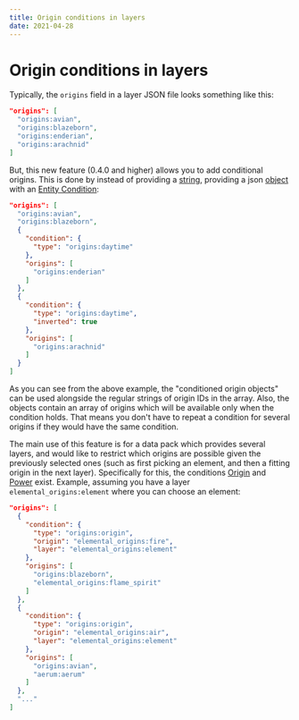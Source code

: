 ```yaml
---
title: Origin conditions in layers
date: 2021-04-28
---
```

# Origin conditions in layers

Typically, the `origins` field in a layer JSON file looks something like this:

```json
"origins": [
  "origins:avian",
  "origins:blazeborn",
  "origins:enderian",
  "origins:arachnid"
]
```

But, this new feature (0.4.0 and higher) allows you to add conditional origins. This is done by instead of providing a [string](../../data_types/string.md), providing a json [object](../../data_types/object.md) with an [Entity Condition](../../entity_conditions.md):

```json
"origins": [
  "origins:avian",
  "origins:blazeborn",
  {
    "condition": {
      "type": "origins:daytime"
    },
    "origins": [
      "origins:enderian"
    ]
  },
  {
    "condition": {
      "type": "origins:daytime",
      "inverted": true
    },
    "origins": [
      "origins:arachnid"
    ]
  }
]
```

As you can see from the above example, the "conditioned origin objects" can be used alongside the regular strings of origin IDs in the array. Also, the objects contain an array of origins which will be available only when the condition holds. That means you don't have to repeat a condition for several origins if they would have the same condition.

The main use of this feature is for a data pack which provides several layers, and would like to restrict which origins are possible given the previously selected ones (such as first picking an element, and then a fitting origin in the next layer). Specifically for this, the conditions [Origin](../../entity_conditions/origin.md) and [Power](../../entity_conditions/power.md) exist. Example, assuming you have a layer `elemental_origins:element` where you can choose an element:

```json
"origins": [
  {
    "condition": {
      "type": "origins:origin",
      "origin": "elemental_origins:fire",
      "layer": "elemental_origins:element"
    },
    "origins": [
      "origins:blazeborn",
      "elemental_origins:flame_spirit"
    ]
  },
  {
    "condition": {
      "type": "origins:origin",
      "origin": "elemental_origins:air",
      "layer": "elemental_origins:element"
    },
    "origins": [
      "origins:avian",
      "aerum:aerum"
    ]
  },
  "..."
]
```
